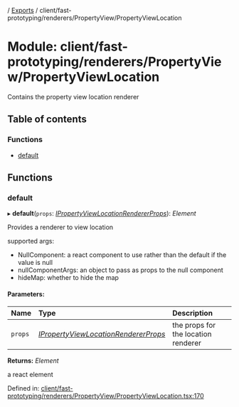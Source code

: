 [](../README.md) / [Exports](../modules.md) / client/fast-prototyping/renderers/PropertyView/PropertyViewLocation

# Module: client/fast-prototyping/renderers/PropertyView/PropertyViewLocation

Contains the property view location renderer

## Table of contents

### Functions

- [default](client_fast_prototyping_renderers_propertyview_propertyviewlocation.md#default)

## Functions

### default

▸ **default**(`props`: [*IPropertyViewLocationRendererProps*](../interfaces/client_internal_components_propertyview_propertyviewlocation.ipropertyviewlocationrendererprops.md)): *Element*

Provides a renderer to view location

supported args:
- NullComponent: a react component to use rather than the default if the value is null
- nullComponentArgs: an object to pass as props to the null component
- hideMap: whether to hide the map

#### Parameters:

Name | Type | Description |
:------ | :------ | :------ |
`props` | [*IPropertyViewLocationRendererProps*](../interfaces/client_internal_components_propertyview_propertyviewlocation.ipropertyviewlocationrendererprops.md) | the props for the location renderer   |

**Returns:** *Element*

a react element

Defined in: [client/fast-prototyping/renderers/PropertyView/PropertyViewLocation.tsx:170](https://github.com/onzag/itemize/blob/55e63f2c/client/fast-prototyping/renderers/PropertyView/PropertyViewLocation.tsx#L170)
